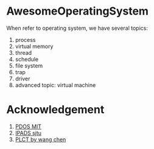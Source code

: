 # AwesomeOperatingSystem
When refer to operating system, we have several topics:
1. process
2. virtual memory
3. thread
4. schedule
5. file system
6. trap
7. driver
8. advanced topic: virtual machine

# Acknowledgement
1. [PDOS MIT](https://pdos.csail.mit.edu/6.828/2022/index.html)
2. [IPADS sjtu](https://ipads.se.sjtu.edu.cn/courses/os/)
3. [PLCT by wang chen](https://www.bilibili.com/video/BV1Q5411w7z5/?spm_id_from=333.337.search-card.all.click&vd_source=7e1c45e19a81ef9cff999585b73ba5e4)
